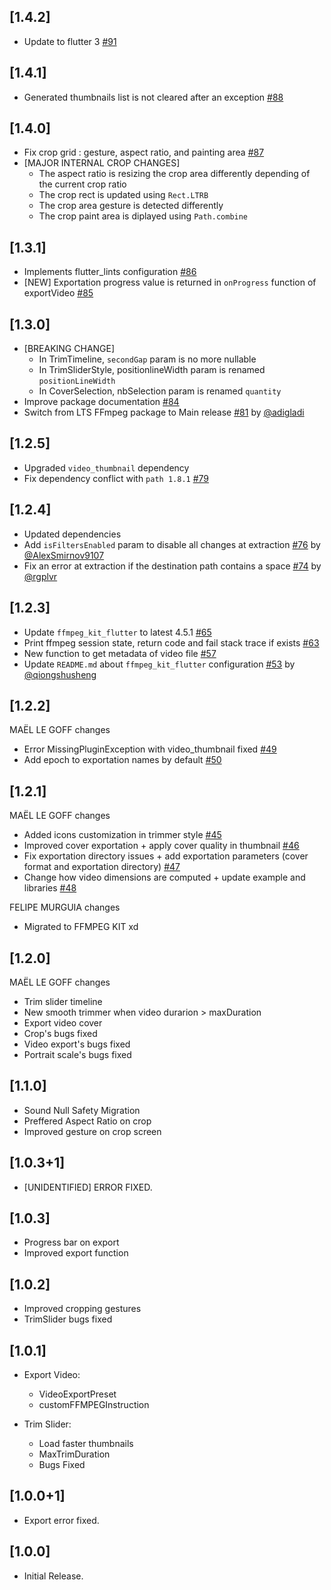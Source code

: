 ## [1.4.2]

- Update to flutter 3 [#91](https://github.com/seel-channel/video_editor/pull/91)

## [1.4.1]

- Generated thumbnails list is not cleared after an exception [#88](https://github.com/seel-channel/video_editor/pull/88)

## [1.4.0]

- Fix crop grid : gesture, aspect ratio, and painting area [#87](https://github.com/seel-channel/video_editor/pull/87)
- [MAJOR INTERNAL CROP CHANGES]
  - The aspect ratio is resizing the crop area differently depending of the current crop ratio
  - The crop rect is updated using `Rect.LTRB`
  - The crop area gesture is detected differently
  - The crop paint area is diplayed using `Path.combine`

## [1.3.1]

- Implements flutter_lints configuration [#86](https://github.com/seel-channel/video_editor/issues/86)
- [NEW] Exportation progress value is returned in `onProgress` function of exportVideo [#85](https://github.com/seel-channel/video_editor/issues/85)

## [1.3.0]

- [BREAKING CHANGE]
    - In TrimTimeline, `secondGap` param is no more nullable
    - In TrimSliderStyle, positionlineWidth param is renamed `positionLineWidth`
    - In CoverSelection, nbSelection param is renamed `quantity`
- Improve package documentation [#84](https://github.com/seel-channel/video_editor/issues/84)
- Switch from LTS FFmpeg package to Main release [#81](https://github.com/seel-channel/video_editor/issues/81) by [@adigladi](https://github.com/adigladi)

## [1.2.5]

- Upgraded `video_thumbnail` dependency
- Fix dependency conflict with `path 1.8.1` [#79](https://github.com/seel-channel/video_editor/issues/79)

## [1.2.4]

- Updated dependencies
- Add `isFiltersEnabled` param to disable all changes at extraction [#76](https://github.com/seel-channel/video_editor/pull/76) by [@AlexSmirnov9107](https://github.com/AlexSmirnov9107)
- Fix an error at extraction if the destination path contains a space [#74](https://github.com/seel-channel/video_editor/pull/74) by [@rgplvr](https://github.com/rgplvr)

## [1.2.3]

- Update `ffmpeg_kit_flutter` to latest 4.5.1 [#65](https://github.com/seel-channel/video_editor/pull/65)
- Print ffmpeg session state, return code and fail stack trace if exists [#63](https://github.com/seel-channel/video_editor/pull/63)
- New function to get metadata of video file [#57](https://github.com/seel-channel/video_editor/pull/57)
- Update `README.md` about `ffmpeg_kit_flutter` configuration [#53](https://github.com/seel-channel/video_editor/pull/53) by [@qiongshusheng](https://github.com/qiongshusheng)

## [1.2.2]

MAËL LE GOFF changes

- Error MissingPluginException with video_thumbnail fixed [#49](https://github.com/seel-channel/video_editor/pull/49)
- Add epoch to exportation names by default [#50](https://github.com/seel-channel/video_editor/pull/50)

## [1.2.1]

MAËL LE GOFF changes

- Added icons customization in trimmer style [#45](https://github.com/seel-channel/video_editor/pull/45)
- Improved cover exportation + apply cover quality in thumbnail [#46](https://github.com/seel-channel/video_editor/pull/46)
- Fix exportation directory issues + add exportation parameters (cover format and exportation directory) [#47](https://github.com/seel-channel/video_editor/pull/47)
- Change how video dimensions are computed + update example and libraries [#48](https://github.com/seel-channel/video_editor/pull/48)

FELIPE MURGUIA changes

- Migrated to FFMPEG KIT xd

## [1.2.0]

MAËL LE GOFF changes

- Trim slider timeline
- New smooth trimmer when video durarion > maxDuration
- Export video cover
- Crop's bugs fixed
- Video export's bugs fixed
- Portrait scale's bugs fixed

## [1.1.0]

- Sound Null Safety Migration
- Preffered Aspect Ratio on crop
- Improved gesture on crop screen

## [1.0.3+1]

- [UNIDENTIFIED] ERROR FIXED.

## [1.0.3]

- Progress bar on export
- Improved export function

## [1.0.2]

- Improved cropping gestures
- TrimSlider bugs fixed

## [1.0.1]

- Export Video:

  - VideoExportPreset
  - customFFMPEGInstruction

- Trim Slider:
  - Load faster thumbnails
  - MaxTrimDuration
  - Bugs Fixed

## [1.0.0+1]

- Export error fixed.

## [1.0.0]

- Initial Release.
